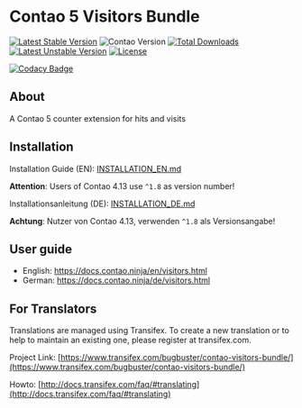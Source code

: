 # Contao 5 Visitors Bundle

[![Latest Stable Version](https://poser.pugx.org/bugbuster/contao-visitors-bundle/v/stable.svg)](https://packagist.org/packages/bugbuster/contao-visitors-bundle) 
![Contao Version](https://img.shields.io/badge/Contao-5.2-orange)
[![Total Downloads](https://poser.pugx.org/bugbuster/contao-visitors-bundle/downloads.svg)](https://packagist.org/packages/bugbuster/contao-visitors-bundle) 
[![Latest Unstable Version](https://poser.pugx.org/bugbuster/contao-visitors-bundle/v/unstable.svg)](https://packagist.org/packages/bugbuster/contao-visitors-bundle) 
[![License](https://poser.pugx.org/bugbuster/contao-visitors-bundle/license.svg)](https://packagist.org/packages/bugbuster/contao-visitors-bundle)

[![Codacy Badge](https://api.codacy.com/project/badge/Grade/d55179131ab34d38a364685b57872af4)](https://www.codacy.com/app/BugBuster1701/contao-visitors-bundle?utm_source=github.com&amp;utm_medium=referral&amp;utm_content=BugBuster1701/contao-visitors-bundle&amp;utm_campaign=Badge_Grade)


## About

A Contao 5 counter extension for hits and visits

## Installation

Installation Guide (EN): [INSTALLATION_EN.md](INSTALLATION_EN.md)

__Attention__: Users of Contao 4.13 use `^1.8` as version number! 

Installationsanleitung (DE): [INSTALLATION_DE.md](INSTALLATION_DE.md)

__Achtung__: Nutzer von Contao 4.13, verwenden `^1.8` als Versionsangabe!


## User guide

* English: https://docs.contao.ninja/en/visitors.html
* German: https://docs.contao.ninja/de/visitors.html

## For Translators

Translations are managed using Transifex. To create a new translation or to help to maintain an existing one, please register at transifex.com.

Project Link: [https://www.transifex.com/bugbuster/contao-visitors-bundle/](https://www.transifex.com/bugbuster/contao-visitors-bundle/)

Howto: [http://docs.transifex.com/faq/#translating](http://docs.transifex.com/faq/#translating)


